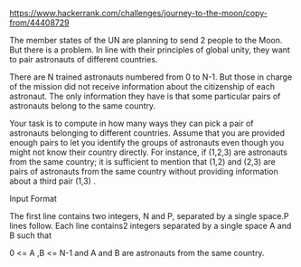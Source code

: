 https://www.hackerrank.com/challenges/journey-to-the-moon/copy-from/44408729


The member states of the UN are planning to send 2 people to the Moon. But there is a problem. In line with their principles of global unity, they want to pair astronauts of  different countries.

There are N trained astronauts numbered from 0  to N-1. But those in charge of the mission did not receive information about the citizenship of each astronaut. The only information they have is that some particular pairs of astronauts belong to the same country.

Your task is to compute in how many ways they can pick a pair of astronauts belonging to different countries. Assume that you are provided enough pairs to let you identify the groups of astronauts even though you might not know their country directly. For instance, if (1,2,3) are astronauts from the same country; it is sufficient to mention that (1,2) and (2,3) are pairs of astronauts from the same country without providing information about a third pair (1,3) . 

Input Format

The first line contains two integers, N and P, separated by a single space.P  lines follow. Each line contains2  integers separated by a single space A and B such that

0 <= A ,B <= N-1
and A and B are astronauts from the same country.
